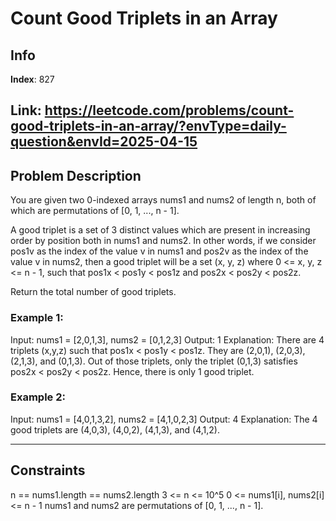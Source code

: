 # Count Good Triplets in an Array

## Info
**Index**: 827

**Link**: https://leetcode.com/problems/count-good-triplets-in-an-array/?envType=daily-question&envId=2025-04-15
---

## Problem Description
You are given two 0-indexed arrays nums1 and nums2 of length n, both of which are permutations of [0, 1, ..., n - 1].

A good triplet is a set of 3 distinct values which are present in increasing order by position both in nums1 and nums2. In other words, if we consider pos1v as the index of the value v in nums1 and pos2v as the index of the value v in nums2, then a good triplet will be a set (x, y, z) where 0 <= x, y, z <= n - 1, such that pos1x < pos1y < pos1z and pos2x < pos2y < pos2z.

Return the total number of good triplets.

### Example 1:

Input: nums1 = [2,0,1,3], nums2 = [0,1,2,3]
Output: 1
Explanation: 
There are 4 triplets (x,y,z) such that pos1x < pos1y < pos1z. They are (2,0,1), (2,0,3), (2,1,3), and (0,1,3). 
Out of those triplets, only the triplet (0,1,3) satisfies pos2x < pos2y < pos2z. Hence, there is only 1 good triplet.

### Example 2:

Input: nums1 = [4,0,1,3,2], nums2 = [4,1,0,2,3]
Output: 4
Explanation: The 4 good triplets are (4,0,3), (4,0,2), (4,1,3), and (4,1,2).

---

## Constraints

n == nums1.length == nums2.length
3 <= n <= 10^5
0 <= nums1[i], nums2[i] <= n - 1
nums1 and nums2 are permutations of [0, 1, ..., n - 1].